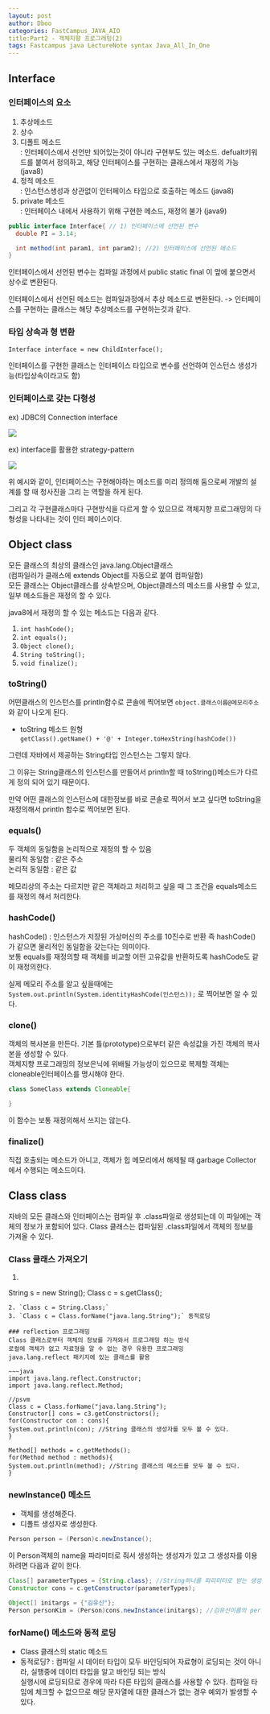 ```yaml
---
layout: post
author: Dboo
categories: FastCampus_JAVA_AIO
title:Part2 - 객체지향 프로그래밍(2)
tags: Fastcampus java LectureNote syntax Java_All_In_One
---
```


## Interface

### 인터페이스의 요소  
  1. 추상메소드  
  2. 상수  
  3. 디폴트 메소드  
    : 인터페이스에서 선언만 되어있는것이 아니라 구현부도 있는 메소드. defualt키워드를 붙여서 정의하고,
    해당 인터페이스를 구현하는 클래스에서 재정의 가능 (java8)
  4. 정적 메소드  
    : 인스턴스생성과 상관없이 인터페이스 타입으로 호출하는 메소드 (java8)
  5. private 메소드  
    : 인터페이스 내에서 사용하기 위해 구현한 메소드, 재정의 불가 (java9)

~~~java
public interface Interface{ // 1) 인터페이스에 선언된 변수
  double PI = 3.14;

  int method(int param1, int param2); //2) 인터페이스에 선언된 메소드
}
~~~

인터페이스에서 선언된 변수는 컴파일 과정에서 public static final 이 앞에 붙으면서 상수로 변환된다.

인터페이스에서 선언된 메소드는 컴파일과정에서 추상 메소드로 변환된다.
-> 인터페이스를 구현하는 클래스는 해당 추상메소드를 구현하는것과 같다.

### 타입 상속과 형 변환

`Interface interface = new ChildInterface();`

인터페이스를 구현한 클래스는 인터페이스 타입으로 변수를 선언하여 인스턴스 생성가능(타입상속이라고도 함)

### 인터페이스로 갖는 다형성

ex) JDBC의 Connection interface

![](/assets/img/LectureNote/FastCampus/Java_All_In_One/connection_interface.png)

ex) interface를 활용한 strategy-pattern

![](/assets/img/LectureNote/FastCampus/Java_All_In_One/interface_strategy-pattern.png)

위 예시와 같이, 인터페이스는 구현해야하는 메소드를 미리 정의해 둠으로써 개발의 설계를 할 때 청사진을 그리
는 역할을 하게 된다.

그리고 각 구현클래스마다 구현방식을 다르게 할 수 있으므로 객체지향 프로그래밍의 다형성을 나타내는 것이 인터
페이스이다.


## Object class

모든 클래스의 최상의 클래스인 java.lang.Object클래스  
(컴파일러가 클래스에 extends Object를 자동으로 붙여 컴파일함)  
모든 클래스는 Object클래스를 상속받으며, Object클래스의 메소드를 사용할 수 있고, 일부 메소드들은 재정의
할 수 있다.

java8에서 재정의 할 수 있는 메소드는 다음과 같다.

1. `int hashCode();`
2. `int equals();`
3. `Object clone();`
4. `String toString();`
5. `void finalize();`

### toString()
어떤클래스의 인스턴스를 println함수로 콘솔에 찍어보면 `object.클래스이름@메모리주소` 와 같이 나오게 된다.

- toString 메소드 원형  
`getClass().getName() + '@' + Integer.toHexString(hashCode())`

그런데 자바에서 제공하는 String타입 인스턴스는 그렇지 않다.

그 이유는 String클래스의 인스턴스를 만들어서 println할 때 toString()메소드가 다르게 정의 되어 있기
때문이다.

만약 어떤 클래스의 인스턴스에 대한정보를 바로 콘솔로 찍어서 보고 싶다면 toString을 재정의해서 println
함수로 찍어보면 된다.

### equals()
두 객체의 동일함을 논리적으로 재정의 할 수 있음  
물리적 동일함 : 같은 주소  
논리적 동일함 : 같은 값

메모리상의 주소는 다르지만 같은 객체라고 처리하고 싶을 때 그 조건을 equals메소드를 재정의 해서 처리한다.

### hashCode()
hashCode() : 인스턴스가 저장된 가상머신의 주소를 10진수로 반환
즉 hashCode()가 같으면 물리적인 동일함을 갖는다는 의미이다.  
보통 equals를 재정의할 때 객체를 비교할 어떤 고유값을 반환하도록 hashCode도 같이 재정의한다.

실제 메모리 주소를 알고 싶을때에는
`System.out.println(System.identityHashCode(인스턴스));` 로 찍어보면 알 수 있다.

### clone()
객체의 복사본을 만든다.
기본 틀(prototype)으로부터 같은 속성값을 가진 객체의 복사본을 생성할 수 있다.  
객체지향 프로그래밍의 정보은닉에 위배될 가능성이 있으므로 복제할 객체는 cloneable인터페이스를 명시해야 한다.

~~~java
class SomeClass extends Cloneable{

}
~~~

이 함수는 보통 재정의해서 쓰지는 않는다.

### finalize()

직접 호출되는 메소드가 아니고, 객체가 힙 메모리에서 해제될 때 garbage Collector에서 수행되는 메소드이다.

## Class class

자바의 모든 클래스와 인터페이스는 컴파일 후 .class파일로 생성되는데 이 파일에는 객체의 정보가 포함되어 있다.
Class 클래스는 컴파일된 .class파일에서 객체의 정보를 가져올 수 있다.

### Class 클래스 가져오기
1. ~~~java
  String s = new String();
  Class c = s.getClass();
  ~~~
2. `Class c = String.Class;`
3. `Class c = Class.forName("java.lang.String");` 동적로딩

### reflection 프로그래밍
Class 클래스로부터 객체의 정보를 가져와서 프로그래밍 하는 방식  
로컬에 객체가 없고 자료형을 알 수 없는 경우 유용한 프로그래밍  
java.lang.reflect 패키지에 있는 클래스를 활용

~~~java
import java.lang.reflect.Constructor;
import java.lang.reflect.Method;

//psvm
Class c = Class.forName("java.lang.String");
Constructor[] cons = c3.getConstructors();
for(Constructor con : cons){
  System.out.println(con); //String 클래스의 생성자를 모두 볼 수 있다.
}

Method[] methods = c.getMethods();
for(Method method : methods){
  System.out.println(method); //String 클래스의 메소드를 모두 볼 수 있다.
}
~~~

### newInstance() 메소드

- 객체를 생성해준다.
- 디폴트 생성자로 생성한다.

~~~java
Person person = (Person)c.newInstance();
~~~

이 Person객체의 name을 파라미터로 줘서 생성하는 생성자가 있고 그 생성자를 이용하려면 다음과 같이 한다.

~~~java
Class[] parameterTypes = {String.class}; //String하나를 파리미터로 받는 생성자라는 정보를 준다.
Constructor cons = c.getConstructor(parameterTypes);

Object[] initargs = {"김유신"};
Person personKim = (Person)cons.newInstance(initargs); //김유신이름의 personKim 인스턴스 생성
~~~

### forName() 메소드와 동적 로딩
- Class 클래스의 static 메소드
- 동적로딩?
  : 컴파일 시 데이터 타입이 모두 바인딩되어 자료형이 로딩되는 것이 아니라, 실행중에 데이터 타입을 알고
  바인딩 되는 방식  
  실행시에 로딩되므로 경우에 따라 다른 타입의 클래스를 사용할 수 있다.
  컴파일 타임에 체크할 수 없으므로 해당 문자열에 대한 클래스가 없는 경우 예외가 발생할 수 있다.
